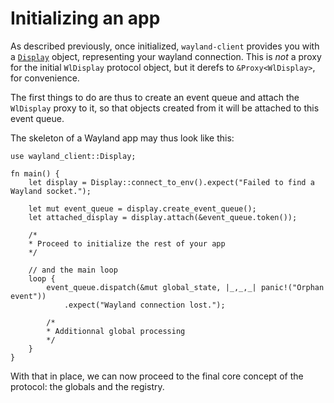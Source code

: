# Initializing an app

As described previously, once initialized, `wayland-client` provides you with
a [`Display`] object, representing your wayland connection. This is *not* a
proxy for the initial `WlDisplay` protocol object, but it derefs to
`&Proxy<WlDisplay>`, for convenience.

The first things to do are thus to create an event queue and attach the `WlDisplay`
proxy to it, so that objects created from it will be attached to this event queue.

The skeleton of a Wayland app may thus look like this:

```rust,no_run
use wayland_client::Display;

fn main() {
    let display = Display::connect_to_env().expect("Failed to find a Wayland socket.");

    let mut event_queue = display.create_event_queue();
    let attached_display = display.attach(&event_queue.token());

    /*
    * Proceed to initialize the rest of your app
    */

    // and the main loop
    loop {
        event_queue.dispatch(&mut global_state, |_,_,_| panic!("Orphan event"))
            .expect("Wayland connection lost.");

        /*
        * Additionnal global processing
        */
    }
}
```

With that in place, we can now proceed to the final core concept of the protocol: the globals
and the registry.

[`Display`]: https://docs.rs/wayland-client/*/wayland_client/struct.Display.html